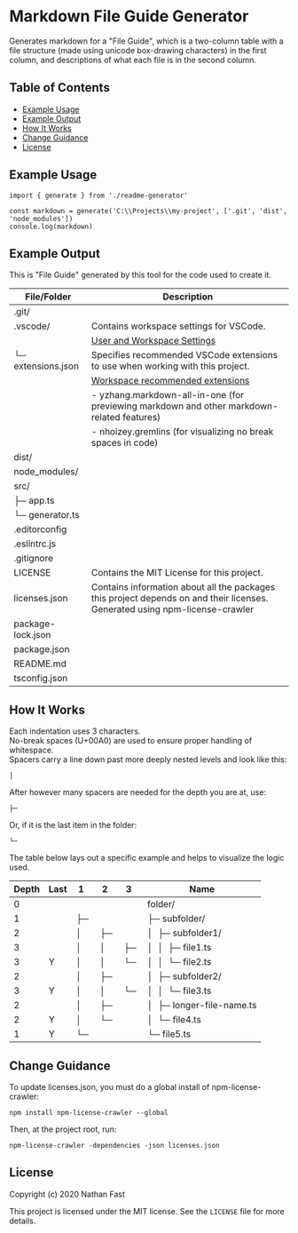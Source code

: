 # Markdown File Guide Generator  <!-- omit in toc -->

Generates markdown for a \"File Guide\", which is a two-column table with a file structure (made using unicode box-drawing characters) in the first column, and descriptions of what each file is in the second column.

## Table of Contents  <!-- omit in toc -->
- [Example Usage](#example-usage)
- [Example Output](#example-output)
- [How It Works](#how-it-works)
- [Change Guidance](#change-guidance)
- [License](#license)

## Example Usage
```
import { generate } from './readme-generator'

const markdown = generate('C:\\Projects\\my-project', ['.git', 'dist', 'node_modules'])
console.log(markdown)
```

## Example Output

This is "File Guide" generated by this tool for the code used to create it.

| File/Folder        | Description |
|--------------------|-------------|
| .git/              |             |
| .vscode/           | Contains workspace settings for VSCode. |
|                    | [User and Workspace Settings](https://code.visualstudio.com/docs/getstarted/settings) |
| └─ extensions.json | Specifies recommended VSCode extensions to use when working with this project.        |
|                    | [Workspace recommended extensions](https://code.visualstudio.com/docs/editor/extension-gallery#_workspace-recommended-extensions) |
|                    |  - yzhang.markdown-all-in-one (for previewing markdown and other markdown-related features)
|                    |  - nhoizey.gremlins (for visualizing no break spaces in code) |
| dist/              |             |
| node_modules/      |             |
| src/               |             |
| ├─ app.ts          |             |
| └─ generator.ts    |             |
| .editorconfig      |             |
| .eslintrc.js       |             |
| .gitignore         |             |
| LICENSE            | Contains the MIT License for this project. |
| licenses.json      | Contains information about all the packages this project depends on and their licenses. Generated using npm-license-crawler |
| package-lock.json  |             |
| package.json       |             |
| README.md          |             |
| tsconfig.json      |             |

## How It Works

Each indentation uses 3 characters.  
No-break spaces (U+00A0) are used to ensure proper handling of whitespace.  
Spacers carry a line down past more deeply nested levels and look like this:  
```
│  
```
After however many spacers are needed for the depth you are at, use:
```
├─   
```
Or, if it is the last item in the folder:
```
└─   
```

The table below lays out a specific example and helps to visualize the logic used.

| Depth | Last |  1    |  2    |  3    | Name                      |
|-------|------|-------|-------|-------|---------------------------|
| 0     |      |       |       |       | folder/                   |
| 1     |      |  ├─   |       |       | ├─ subfolder/             |
| 2     |      |  │    |  ├─   |       | │  ├─ subfolder1/         |
| 3     |      |  │    |  │    |  ├─   | │  │  ├─ file1.ts         |
| 3     |  Y   |  │    |  │    |  └─   | │  │  └─ file2.ts         |
| 2     |      |  │    |  ├─   |       | │  ├─ subfolder2/         |
| 3     |  Y   |  │    |  │    |  └─   | │  │  └─ file3.ts         |
| 2     |      |  │    |  ├─   |       | │  ├─ longer-file-name.ts |
| 2     |  Y   |  │    |  └─   |       | │  └─ file4.ts            |
| 1     |  Y   |  └─   |       |       | └─ file5.ts               |

## Change Guidance

To update licenses.json, you must do a global install of npm-license-crawler:
```
npm install npm-license-crawler --global
```

Then, at the project root, run:
```
npm-license-crawler -dependencies -json licenses.json
```

## License

Copyright (c) 2020 Nathan Fast

This project is licensed under the MIT license. See the `LICENSE` file for more details.